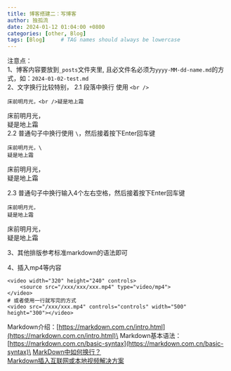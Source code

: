 ```yaml
---
title: 博客搭建二：写博客
author: 独孤流
date: 2024-01-12 01:04:00 +0800
categories: [other, Blog]
tags: [Blog]     # TAG names should always be lowercase
---
```


注意点：\
1、博客内容要放到`_posts`文件夹里, 且必文件名必须为`yyyy-MM-dd-name.md`的方式，如：`2024-01-02-test.md`\
2、文字换行比较特别，
2.1 段落中换行
使用 `<br />`
```
床前明月光，<br />疑是地上霜

```
床前明月光，<br />疑是地上霜\
2.2 普通句子中换行使用 `\`，然后接着按下Enter回车键

```
床前明月光，\
疑是地上霜
```
床前明月光，\
疑是地上霜

2.3 普通句子中换行输入4个左右空格，然后接着按下Enter回车键
```
床前明月光，    
疑是地上霜
```
床前明月光，    
疑是地上霜

3、其他排版参考标准markdown的语法即可

4、插入mp4等内容
```
<video width="320" height="240" controls>
    <source src="/xxx/xxx/xxx.mp4" type="video/mp4">
</video>
# 或者使用一行就写完的方式
<video src="/xxx/xxx.mp4" controls="controls" width="500" height="300"></video>
```

Markdown介绍：[https://markdown.com.cn/intro.html](https://markdown.com.cn/intro.html)\
Markdown基本语法：[https://markdown.com.cn/basic-syntax](https://markdown.com.cn/basic-syntax)\
[MarkDown中如何换行？](https://blog.csdn.net/u014163312/article/details/117934339)\
[Markdown插入互联网或本地视频解决方案](https://blog.csdn.net/zch19960629/article/details/133533578)

